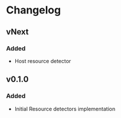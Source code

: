 # Changelog

## vNext

### Added

- Host resource detector

## v0.1.0

### Added

- Initial Resource detectors implementation
